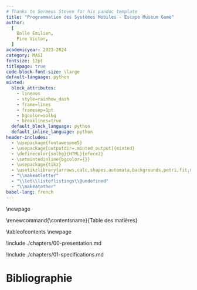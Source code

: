 ```yaml
---
# Thanks to Sermeus Steven for his pandoc template
title: "Programmation des Systèmes Mobiles - Escape Museum Game"
author:
  [
    Bolle Emilien,
    Pire Victor,
  ]
academicyear: 2023-2024
category: MASI
fontsize: 12pt
titlepage: true
code-block-font-size: \large
default-language: python
minted:
  block_attributes:
    - linenos
    - style=rainbow_dash
    - frame=lines
    - framesep=1pt
    - bgcolor=solbg
    - breaklines=true
  default_block_language: python
  default_inline_language: python
header-includes:
  - \usepackage{fontawesome5}
  - \usepackage[outputdir=.minted_output]{minted}
  - \definecolor{solbg}{HTML}{efece2}
  - \setmintedinline{bgcolor={}}
  - \usepackage{tikz}
  - \usetikzlibrary{arrows,calc,shapes,automata,backgrounds,petri,fit,mindmap,decorations.pathmorphing,patterns,intersections,trees,positioning}
  - "\\makeatletter"
  - "\\let\\listoflistings\\@undefined"
  - "\\makeatother"
babel-lang: french
---
```


\newpage

\renewcommand{\contentsname}{Table des matières}

\tableofcontents
\newpage

!include ./chapters/00-presentation.md

!include ./chapters/01-specifications.md

# Bibliographie
